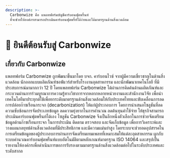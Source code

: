 ```yaml
---
description: >-
  Carbonwize คือ แพลทฟอร์มบัญชีคาร์บอนฟุตพริ้นท์
  ที่จะช่วยให้องค์กรสามารถประเมินคาร์บอนฟุตพริ้ท์ได้ง่ายและได้มาตรฐานด้านสิ่งแวดล้อม
---
```


# 👋 ยินดีต้อนรับสู่ Carbonwize

## เกี่ยวกับ Carbonwize <a href="#carbonwize" id="carbonwize"></a>

แพลทฟอร์ม Carbonwize ถูกพัฒนาขึ้นมาโดย บจก. คาร์บอนไวซ์ จากผู้มีความเชี่ยวชาญในด้านสิ่งแวดล้อม นักออกแบบผลิตภัณฑ์ซอฟ์แวร์สำหรับโรงงานอุตสาหกรรม และนักพัฒนาเทคโนโลยี ที่มีประสบการณ์มามากกว่า 12 ปี โดยแพลทฟอร์ม Carbonwize ได้ผ่านการคิดค้นด้านผลิตภัณฑ์และกระบวนผ่านการร่วมบูรณาการความรู้ทางวิชาการจากหลากหลายหน่วยงานและสำนักงานวิจัย เพื่อนำเทคโนโลยีมาประยุกต์ใช้เพื่อยกระดับมาตรฐานด้านสิ่งแวดล้อมให้กับประเทศไทยและขับเคลื่อนการลดการปล่อยก๊าซเรือนกระจก (decarbonization) ให้แก่ผู้ประกอบการ โดยการนำเสนอโซลูชันที่ลดความซับซ้อนการจัดประเภทข้อมูล ลดความยุ่งยากในการคำนวณ ลดต้นทุนค่าใช้จ่าย ให้ธุรกิจสามารถประเมินคาร์บอนฟุตพริ้นท์ได้เอง โซลูชัน Carbonwize จึงเป็นอีกหนึ่งตัวเลือกในการช่วยจัดเตรียมข้อมูลด้านก๊าซเรือนกระจก ในการประเมิน ติดตาม ตรวจสอบ และจัดเก็บข้อมูล เพื่อการวิเคราะห์และวางแผนกลยุทธ์ด้านสิ่งแวดล้อมที่มีประสิทธิภาพ และมีความแม่นยำสูง โดยระบบจะช่วยลดอุปสรรคในการเตรียมข้อมูลของผู้ประกอบการผ่านการจัดเตรียมเทมเพลทที่เหมาะสมให้แต่ละอุตสาหกรรม ผูกกับระบบคำนวณคาร์บอนฟุตพริ้นท์แบบอัตโนมัติตามหลักเกณฑ์มาตรฐาน ISO 14064 และสรุปเป็นรายงานให้องค์กรเพื่อดำเนินการขอการรับรองตามมาตรฐานด้านสิ่งแวดล้อมต่อไปในระดับประเทศและระดับสากล
